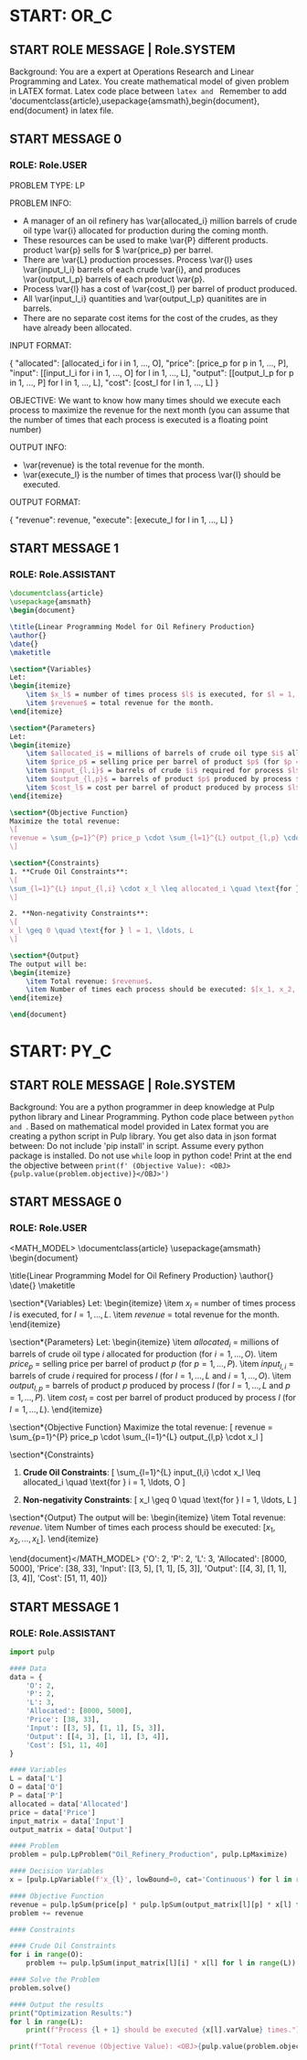 # START: OR_C 
## START ROLE MESSAGE | Role.SYSTEM 
Background: You are a expert at Operations Research and Linear Programming and Latex. You create mathematical model of given problem in LATEX format. Latex code place between ```latex and ``` Remember to add 'documentclass{article},usepackage{amsmath},begin{document}, end{document} in latex file. 
## START MESSAGE 0 
### ROLE: Role.USER
<DESCRIPTION>
PROBLEM TYPE: LP

PROBLEM INFO: 

- A manager of an oil refinery has \var{allocated_i} million barrels of crude oil type \var{i} allocated for production during the coming month. 
- These resources can be used to make \var{P} different products. product \var{p} sells for $ \var{price_p} per barrel.
- There are \var{L} production processes. Process \var{l} uses \var{input_l_i} barrels of each crude \var{i}, and produces \var{output_l_p} barrels of each product \var{p}. 
- Process \var{l} has a cost of \var{cost_l} per barrel of product produced.
- All \var{input_l_i} quantities and \var{output_l_p} quanitites are in barrels. 
- There are no separate cost items for the cost of the crudes, as they have already been allocated.

INPUT FORMAT: 

{
    "allocated": [allocated_i for i in 1, ..., O],
    "price": [price_p for p in 1, ..., P],
    "input": [[input_l_i for i in 1, ..., O] for l in 1, ..., L],
    "output": [[output_l_p for p in 1, ..., P] for l in 1, ..., L],
    "cost": [cost_l for l in 1, ..., L]
}

OBJECTIVE: We want to know how many times should we execute each process to maximize the revenue for the next month (you can assume that the number of times that each process is executed is a floating point number)

OUTPUT INFO:

- \var{revenue} is the total revenue for the month.
- \var{execute_l} is the number of times that process \var{l} should be executed.

OUTPUT FORMAT:

{
    "revenue": revenue,
    "execute": [execute_l for l in 1, ..., L]
}

</DESCRIPTION>


## START MESSAGE 1 
### ROLE: Role.ASSISTANT
```latex
\documentclass{article}
\usepackage{amsmath}
\begin{document}

\title{Linear Programming Model for Oil Refinery Production}
\author{}
\date{}
\maketitle

\section*{Variables}
Let:
\begin{itemize}
    \item $x_l$ = number of times process $l$ is executed, for $l = 1, \ldots, L$.
    \item $revenue$ = total revenue for the month.
\end{itemize}

\section*{Parameters}
Let:
\begin{itemize}
    \item $allocated_i$ = millions of barrels of crude oil type $i$ allocated for production (for $i = 1, \ldots, O$).
    \item $price_p$ = selling price per barrel of product $p$ (for $p = 1, \ldots, P$).
    \item $input_{l,i}$ = barrels of crude $i$ required for process $l$ (for $l = 1, \ldots, L$ and $i = 1, \ldots, O$).
    \item $output_{l,p}$ = barrels of product $p$ produced by process $l$ (for $l = 1, \ldots, L$ and $p = 1, \ldots, P$).
    \item $cost_l$ = cost per barrel of product produced by process $l$ (for $l = 1, \ldots, L$).
\end{itemize}

\section*{Objective Function}
Maximize the total revenue:
\[
revenue = \sum_{p=1}^{P} price_p \cdot \sum_{l=1}^{L} output_{l,p} \cdot x_l
\]

\section*{Constraints}
1. **Crude Oil Constraints**:
\[
\sum_{l=1}^{L} input_{l,i} \cdot x_l \leq allocated_i \quad \text{for } i = 1, \ldots, O
\]

2. **Non-negativity Constraints**:
\[
x_l \geq 0 \quad \text{for } l = 1, \ldots, L
\]

\section*{Output}
The output will be:
\begin{itemize}
    \item Total revenue: $revenue$.
    \item Number of times each process should be executed: $[x_1, x_2, \ldots, x_L]$.
\end{itemize}

\end{document}
```

# START: PY_C 
## START ROLE MESSAGE | Role.SYSTEM 
Background: You are a python programmer in deep knowledge at Pulp python library and Linear Programming. Python code place between ```python and ```. Based on mathematical model provided in Latex format you are creating a python script in Pulp library. You get also data in json format between: <DATA></DATA> Do not include 'pip install' in script. Assume every python package is installed. Do not use `while` loop in python code! Print at the end the objective between <OBJ></OBJ> `print(f' (Objective Value): <OBJ>{pulp.value(problem.objective)}</OBJ>')` 
## START MESSAGE 0 
### ROLE: Role.USER
<MATH_MODEL>
\documentclass{article}
\usepackage{amsmath}
\begin{document}

\title{Linear Programming Model for Oil Refinery Production}
\author{}
\date{}
\maketitle

\section*{Variables}
Let:
\begin{itemize}
    \item $x_l$ = number of times process $l$ is executed, for $l = 1, \ldots, L$.
    \item $revenue$ = total revenue for the month.
\end{itemize}

\section*{Parameters}
Let:
\begin{itemize}
    \item $allocated_i$ = millions of barrels of crude oil type $i$ allocated for production (for $i = 1, \ldots, O$).
    \item $price_p$ = selling price per barrel of product $p$ (for $p = 1, \ldots, P$).
    \item $input_{l,i}$ = barrels of crude $i$ required for process $l$ (for $l = 1, \ldots, L$ and $i = 1, \ldots, O$).
    \item $output_{l,p}$ = barrels of product $p$ produced by process $l$ (for $l = 1, \ldots, L$ and $p = 1, \ldots, P$).
    \item $cost_l$ = cost per barrel of product produced by process $l$ (for $l = 1, \ldots, L$).
\end{itemize}

\section*{Objective Function}
Maximize the total revenue:
\[
revenue = \sum_{p=1}^{P} price_p \cdot \sum_{l=1}^{L} output_{l,p} \cdot x_l
\]

\section*{Constraints}
1. **Crude Oil Constraints**:
\[
\sum_{l=1}^{L} input_{l,i} \cdot x_l \leq allocated_i \quad \text{for } i = 1, \ldots, O
\]

2. **Non-negativity Constraints**:
\[
x_l \geq 0 \quad \text{for } l = 1, \ldots, L
\]

\section*{Output}
The output will be:
\begin{itemize}
    \item Total revenue: $revenue$.
    \item Number of times each process should be executed: $[x_1, x_2, \ldots, x_L]$.
\end{itemize}

\end{document}</MATH_MODEL>
<DATA>
{'O': 2, 'P': 2, 'L': 3, 'Allocated': [8000, 5000], 'Price': [38, 33], 'Input': [[3, 5], [1, 1], [5, 3]], 'Output': [[4, 3], [1, 1], [3, 4]], 'Cost': [51, 11, 40]}</DATA>


## START MESSAGE 1 
### ROLE: Role.ASSISTANT
```python
import pulp

#### Data
data = {
    'O': 2,
    'P': 2,
    'L': 3,
    'Allocated': [8000, 5000],
    'Price': [38, 33],
    'Input': [[3, 5], [1, 1], [5, 3]],
    'Output': [[4, 3], [1, 1], [3, 4]],
    'Cost': [51, 11, 40]
}

#### Variables
L = data['L']
O = data['O']
P = data['P']
allocated = data['Allocated']
price = data['Price']
input_matrix = data['Input']
output_matrix = data['Output']

#### Problem
problem = pulp.LpProblem("Oil_Refinery_Production", pulp.LpMaximize)

#### Decision Variables
x = [pulp.LpVariable(f'x_{l}', lowBound=0, cat='Continuous') for l in range(L)]

#### Objective Function
revenue = pulp.lpSum(price[p] * pulp.lpSum(output_matrix[l][p] * x[l] for l in range(L)) for p in range(P))
problem += revenue

#### Constraints

#### Crude Oil Constraints
for i in range(O):
    problem += pulp.lpSum(input_matrix[l][i] * x[l] for l in range(L)) <= allocated[i]

#### Solve the Problem
problem.solve()

#### Output the results
print("Optimization Results:")
for l in range(L):
    print(f"Process {l + 1} should be executed {x[l].varValue} times.")

print(f"Total revenue (Objective Value): <OBJ>{pulp.value(problem.objective)}</OBJ>")
```

